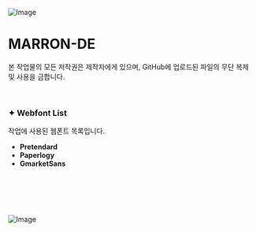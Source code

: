 <!-- 상단 이미지 -->
![Image](https://github.com/user-attachments/assets/0822e3b8-68db-43b3-ab6a-43d88b5da4b2)

# MARRON-DE
본 작업물의 모든 저작권은 제작자에게 있으며, GitHub에 업로드된 파일의 무단 복제 및 사용을 금합니다.

<br>

### ✦ Webfont List 
작업에 사용된 웹폰트 목록입니다.
- **Pretendard**  
- **Paperlogy**  
- **GmarketSans**

<br><br><br><br>


<!-- 하단 이미지 -->
![Image](https://github.com/user-attachments/assets/32d91cbb-cbb4-4d6c-becc-f841fa400f9e)
